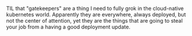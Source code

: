 TIL that "gatekeepers" are a thing I need to fully grok in the
cloud-native kubernetes world. Apparently they are everywhere, always
deployed, but not the center of attention, yet they are the things that
are going to steal your job from a having a good deployment update.
